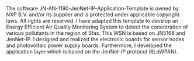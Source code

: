 The software JN-AN-1190-JenNet-IP-Application-Template is owned by NXP B.V. and/or its supplier and is protected under applicable 
copyright laws. All rights are reserved. I have adapted this template to develop an Energy Efficient Air Quality Monitoring System
to detect the conentration of various pollutants in the region of Sfax. This WSN is based on JN5168 and JenNet-IP. I designed and 
realized the electronic boards for sensor nodes and photovoltaic power supply boards. Furthermore, I developed the application layer which is 
based on the JenNet-IP protocol (6LoWPAN).
